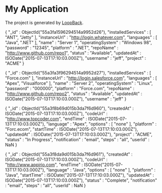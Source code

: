 # My Application

The project is generated by [LoopBack](http://loopback.io).

{
    "_id" : ObjectId("55a3fa1596294514a9952d26"),
    "installedServices" : [
        "ANT",
        "Jetty"
    ],
    "instanceUrl" : "http://login.whatever.com",
    "languages" : [
        "Java",
        ".NET"
    ],
    "name" : "Server 1",
    "operatingSystem" : "Windows 98",
    "password" : "12345",
    "platform" : ".NET",
    "repoName" : "http://www.github.com/repo1",
    "status" : "Available",
    "updatedAt" : ISODate("2015-07-13T17:10:03.000Z"),
    "username" : "jeff",
    "project" : "ACME"
}

{
    "_id" : ObjectId("55a3fa3f96294514a9952d27"),
    "installedServices" : [
        "Force.com"
    ],
    "instanceUrl" : "http://login.salesforce.com",
    "languages" : [
        "Apex",
        "Visualforce"
    ],
    "name" : "Server 2",
    "operatingSystem" : "Linux",
    "password" : "000000",
    "platform" : "Force.com",
    "repoName" : "http://www.github.com/repo2",
    "status" : "Available",
    "updatedAt" : ISODate("2015-07-13T17:10:03.000Z"),
    "username" : "jeff"
}

{
    "_id" : ObjectId("55a3f8b69d015b3da7f6d960"),
    "createdAt" : ISODate("2015-07-13T17:10:03.000Z"),
    "codeUrl" : "http://www.topcoder.com",
    "endTime" : ISODate("2015-07-13T17:10:03.000Z"),
    "language" : "Apex",
    "options" : [
        "none"
    ],
    "platform" : "Forc.ecom",
    "startTime" : ISODate("2015-07-13T17:10:03.000Z"),
    "updatedAt" : ISODate("2015-07-13T17:10:03.000Z"),
    "project" : "ACME",
    "status" : "In Progress",
    "notification" : "email",
    "steps" : "all",
    "userId" : NaN
}

{
    "_id" : ObjectId("55a3f8da9d015b3da7f6d961"),
    "createdAt" : ISODate("2015-07-13T17:10:03.000Z"),
    "codeUrl" : "http://www.appirio.com",
    "endTime" : ISODate("2015-07-13T17:10:03.000Z"),
    "language" : "Java",
    "options" : [
        "none"
    ],
    "platform" : "Java",
    "startTime" : ISODate("2015-07-13T17:10:03.000Z"),
    "updatedAt" : ISODate("2015-07-13T17:10:03.000Z"),
    "status" : "Complete",
    "notification" : "email",
    "steps" : "all",
    "userId" : NaN
}
